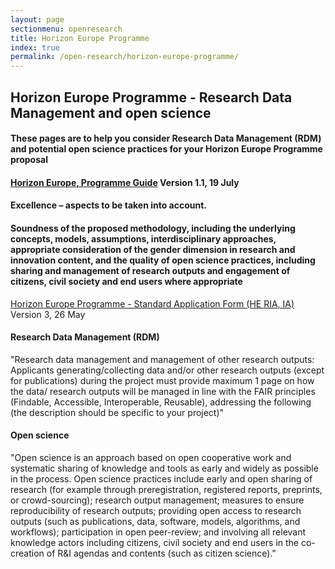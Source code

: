 ```yaml
---
layout: page
sectionmenu: openresearch
title: Horizon Europe Programme
index: true
permalink: /open-research/horizon-europe-programme/
---
```


## Horizon Europe Programme - Research Data Management and open science
#### These pages are to help you consider Research Data Management (RDM) and potential open science practices for your Horizon Europe Programme proposal
#### [Horizon Europe, Programme Guide](https://ec.europa.eu/info/funding-tenders/opportunities/docs/2021-2027/horizon/guidance/programme-guide_horizon_en.pdf) Version 1.1, 19 July 
#### Excellence – aspects to be taken into account.
#### Soundness of the proposed methodology, including the underlying concepts, models, assumptions, interdisciplinary approaches, appropriate consideration of the gender dimension in research and innovation content, and the quality of open science practices, including sharing and management of research outputs and engagement of citizens, civil society and end users where appropriate

[Horizon Europe Programme - Standard Application Form (HE RIA, IA)](https://ec.europa.eu/info/funding-tenders/opportunities/docs/2021-2027/horizon/temp-form/af/af_he-ria-ia_en.pdf) Version 3, 26 May

#### Research Data Management (RDM)
"Research data management and management of other research outputs: Applicants generating/collecting data and/or other research outputs (except for publications) during the project must provide maximum 1 page on how the data/ research outputs will be managed in line with the FAIR principles (Findable, Accessible, Interoperable, Reusable), addressing the following (the description should be specific to your project)"
#### Open science
"Open science is an approach based on open cooperative work and systematic sharing of knowledge and tools as early and widely as possible in the process. Open science practices include early and open sharing of research (for example through preregistration, registered reports, preprints, or crowd-sourcing); research output management; measures to ensure reproducibility of research outputs; providing open access to research outputs (such as publications, data, software, models, algorithms, and workflows); participation in open peer-review; and involving all relevant knowledge actors including citizens, civil society and end users in the co-creation of R&I agendas and contents (such as citizen science)."
